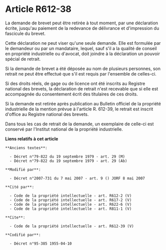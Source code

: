 # Article R612-38

La demande de brevet peut être retirée à tout moment, par une déclaration écrite, jusqu'au paiement de la redevance de
délivrance et d'impression du fascicule du brevet. 

Cette déclaration ne peut viser qu'une seule demande. Elle est formulée par le demandeur ou par un mandataire, lequel, sauf
s'il a la qualité de conseil en propriété industrielle ou d'avocat, doit joindre à la déclaration un pouvoir spécial de
retrait. 

Si la demande de brevet a été déposée au nom de plusieurs personnes, son retrait ne peut être effectué que s'il est requis
par l'ensemble de celles-ci. 

Si des droits réels, de gage ou de licence ont été inscrits au Registre national des brevets, la déclaration de retrait n'est
recevable que si elle est accompagnée du consentement écrit des titulaires de ces droits. 

Si la demande est retirée après publication au Bulletin officiel de la propriété industrielle de la mention prévue à
l'article R. 612-39, le retrait est inscrit d'office au Registre national des brevets. 

Dans tous les cas de retrait de la demande, un exemplaire de celle-ci est conservé par l'Institut national de la propriété
industrielle.

**Liens relatifs à cet article**

	**Anciens textes**:

	  - Décret n°79-822 du 19 septembre 1979 - art. 29 (M)
	  - Décret n°79-822 du 19 septembre 1979 - art. 29 (Ab)

	**Modifié par**:

	  - Décret n°2007-731 du 7 mai 2007 - art. 9 () JORF 8 mai 2007

	**Cité par**:

	  - Code de la propriété intellectuelle - art. R612-2 (V)
	  - Code de la propriété intellectuelle - art. R617-2 (V)
	  - Code de la propriété intellectuelle - art. R622-6 (V)
	  - Code de la propriété intellectuelle - art. R811-1 (V)

	**Cite**:

	  - Code de la propriété intellectuelle - art. R612-39 (V)

	**Codifié par**:

	  - Décret n°95-385 1955-04-10
